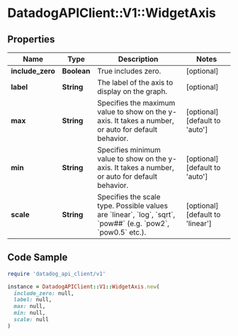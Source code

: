 # DatadogAPIClient::V1::WidgetAxis

## Properties

| Name | Type | Description | Notes |
| ---- | ---- | ----------- | ----- |
| **include_zero** | **Boolean** | True includes zero. | [optional] |
| **label** | **String** | The label of the axis to display on the graph. | [optional] |
| **max** | **String** | Specifies the maximum value to show on the y-axis. It takes a number, or auto for default behavior. | [optional][default to &#39;auto&#39;] |
| **min** | **String** | Specifies minimum value to show on the y-axis. It takes a number, or auto for default behavior. | [optional][default to &#39;auto&#39;] |
| **scale** | **String** | Specifies the scale type. Possible values are &#x60;linear&#x60;, &#x60;log&#x60;, &#x60;sqrt&#x60;, &#x60;pow##&#x60; (e.g. &#x60;pow2&#x60;, &#x60;pow0.5&#x60; etc.). | [optional][default to &#39;linear&#39;] |

## Code Sample

```ruby
require 'datadog_api_client/v1'

instance = DatadogAPIClient::V1::WidgetAxis.new(
  include_zero: null,
  label: null,
  max: null,
  min: null,
  scale: null
)
```

